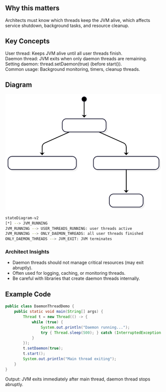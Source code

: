 ## Why this matters

Architects must know which threads keep the JVM alive, which affects service shutdown, background tasks, and resource cleanup.

## Key Concepts

User thread: Keeps JVM alive until all user threads finish. <br>
Daemon thread: JVM exits when only daemon threads are remaining.<br>
Setting daemon: thread.setDaemon(true) (before start()). <br>
Common usage: Background monitoring, timers, cleanup threads.<br>

## Diagram 
![Diagram](images/2.JVM%20User%20and%20Deamon%20threads.svg)

```bash
stateDiagram-v2
[*] --> JVM_RUNNING
JVM_RUNNING --> USER_THREADS_RUNNING: user threads active
JVM_RUNNING --> ONLY_DAEMON_THREADS: all user threads finished
ONLY_DAEMON_THREADS --> JVM_EXIT: JVM terminates
```

### Architect Insights

- Daemon threads should not manage critical resources (may exit abruptly). <br>
- Often used for logging, caching, or monitoring threads.<br>
- Be careful with libraries that create daemon threads internally.<br>

## Example Code

```java
public class DaemonThreadDemo {
    public static void main(String[] args) {
        Thread t = new Thread(() -> {
            while (true) {
                System.out.println("Daemon running...");
                try { Thread.sleep(500); } catch (InterruptedException e) {}
            }
        });
        t.setDaemon(true);
        t.start();
        System.out.println("Main thread exiting");
    }
}


```
Output: JVM exits immediately after main thread, daemon thread stops abruptly.